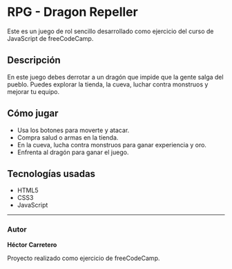 # RPG - Dragon Repeller

Este es un juego de rol sencillo desarrollado como ejercicio del curso de JavaScript de freeCodeCamp.

## Descripción

En este juego debes derrotar a un dragón que impide que la gente salga del pueblo. Puedes explorar la tienda, la cueva, luchar contra monstruos y mejorar tu equipo.

## Cómo jugar

- Usa los botones para moverte y atacar.
- Compra salud o armas en la tienda.
- En la cueva, lucha contra monstruos para ganar experiencia y oro.
- Enfrenta al dragón para ganar el juego.

## Tecnologías usadas

- HTML5
- CSS3
- JavaScript

---

### Autor

**Héctor Carretero**

Proyecto realizado como ejercicio de freeCodeCamp.


